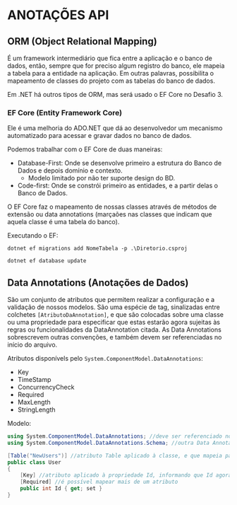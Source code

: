 # ANOTAÇÕES API

## ORM (Object Relational Mapping)

É um framework intermediário que fica entre a aplicação e o banco de dados, então, sempre que for preciso algum registro do banco, ele mapeia a tabela para a entidade na aplicação. Em outras palavras, possibilita o mapeamento de classes do projeto com as tabelas do banco de dados.

Em .NET há outros tipos de ORM, mas será usado o EF Core no Desafio 3.


### EF Core  (Entity Framework Core)

Ele é uma melhoria do ADO.NET que dá ao desenvolvedor um mecanismo automatizado para acessar e gravar dados no banco de dados.

Podemos trabalhar com o EF Core de duas maneiras: 

- Database-First: Onde se desenvolve primeiro a estrutura do Banco de Dados e depois domínio e contexto.
    - Modelo limitado por não ter suporte design do BD.
- Code-first: Onde se constrói primeiro as entidades, e a partir delas o Banco de Dados.

O EF Core faz o mapeamento de nossas classes através de métodos de extensão ou data annotations (marçaões nas classes que indicam que aquela classe é uma tabela do banco).

Executando o EF:

```
dotnet ef migrations add NomeTabela -p .\Diretorio.csproj
```
```
dotnet ef database update
```


## Data Annotations (Anotações de Dados)

São um conjunto de atributos que permitem realizar a configuração e a validação de nossos modelos. São uma espécie de tag, sinalizadas entre colchetes `[AtributoDaAnnotation]`, e que são colocadas sobre uma classe ou uma propriedade para especificar que estas estarão agora sujeitas às regras ou funcionalidades da DataAnnotation citada. As Data Annotations sobrescrevem outras convenções, e também devem ser referenciadas no início do arquivo.

Atributos disponívels pelo `System.ComponentModel.DataAnnotations`:

- Key
- TimeStamp
- ConcurrencyCheck
- Required
- MaxLength
- StringLength

Modelo:

```csharp
using System.ComponentModel.DataAnnotations; //deve ser referenciado no início do arquivo
using System.ComponentModel.DataAnnotations.Schema; //outra Data Annotation

[Table("NewUsers")] //atributo Table aplicado à classe, e que mapeia para a tabela NovosProdutos
public class User
{
	[Key] //atributo aplicado à propriedade Id, informando que Id agora é uma chave primária
	[Required] //é possível mapear mais de um atributo
	public int Id { get; set }
}
```



